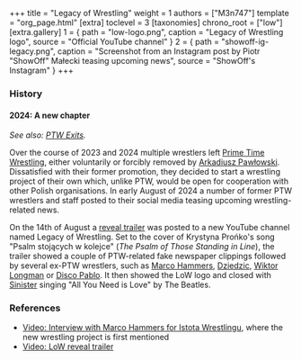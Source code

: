 +++
title = "Legacy of Wrestling"
weight = 1
authors = ["M3n747"]
template = "org_page.html"
[extra]
toclevel = 3
[taxonomies]
chrono_root = ["low"]
[extra.gallery]
1 = { path = "low-logo.png", caption = "Legacy of Wrestling logo", source = "Official YouTube channel" }
2 = { path = "showoff-ig-legacy.png", caption = "Screenshot from an Instagram post by Piotr "ShowOff" Małecki teasing upcoming news", source = "ShowOff's Instagram" }
+++

### History

#### 2024: A new chapter

_See also: [PTW Exits](@/a/ptw-exits.md)._

Over the course of 2023 and 2024 multiple wrestlers left [Prime Time Wrestling](@/o/ptw.md), either voluntarily or forcibly removed by [Arkadiusz Pawłowski](@/w/pan-pawlowski.md). Dissatisfied with their former promotion, they decided to start a wrestling project of their own which, unlike PTW, would be open for cooperation with other Polish organisations. In early August of 2024 a number of former PTW wrestlers and staff posted to their social media teasing upcoming wrestling-related news.

On the 14th of August a [reveal trailer](https://www.youtube.com/watch?v=_CvfCaElDK4) was posted to a new YouTube channel named Legacy of Wrestling. Set to the cover of Krystyna Prońko's song "Psalm stojących w kolejce" (_The Psalm of Those Standing in Line_), the trailer showed a couple of PTW-related fake newspaper clippings followed by several ex-PTW wrestlers, such as [Marco Hammers](@/w/marco-hammers.md), [Dziedzic](@/w/dziedzic.md), [Wiktor Longman](@/w/wiktor-longman.md) or [Disco Pablo](@/w/disco-pablo.md). It then showed the LoW logo and closed with [Sinister](@/w/sinister.md) singing "All You Need is Love" by The Beatles.


### References

* [Video: Interview with Marco Hammers for Istota Wrestlingu](https://www.youtube.com/watch?v=B7FdcemONxk), where the new wrestling project is first mentioned
* [Video: LoW reveal trailer](https://www.youtube.com/watch?v=_CvfCaElDK4)
